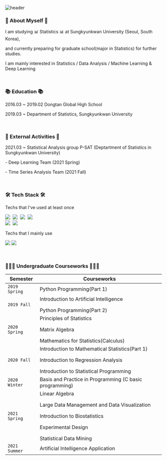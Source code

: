 ![header](https://capsule-render.vercel.app/api?type=waving&color=auto&height=300&section=header&text=Hyungyeong&nbsp;Hong's&nbsp;Github&fontSize=50&fontAlign=50)

<h3 align="left">👀  About Myself 👀 </h3>
<p align="left"> I am studying 📊  Statistics 📊 at Sungkyunkwan University (Seoul, South Korea), </p>
<p align="left"> and currently preparing for graduate school(major in Statistics) for further studies. </p>
<p align="left"> I am mainly interested in Statistics / Data Analysis / Machine Learning & Deep Learning </p>

<br>

<h3 align="left">📚  Education 📚 </h3>
<p align="left"> 2016.03 ~ 2019.02 Dongtan Global High School </p>
<p align="left"> 2019.03 ~ Department of Statistics, Sungkyunkwan University </p>

<br>

<h3 align="left">📎  External Activities 📎 </h3>
<p align="left"> 2021.03 ~ Statistical Analysis group P-SAT (Deptartment of Statistics in Sungkyunkwan University) </p>
<p align="left"> - Deep Learning Team (2021 Spring) </p>
<p align="left"> - Time Series Analysis Team (2021 Fall) </p>

<br>

<h3 align="left">🛠  Tech Stack 🛠</h3>

<p align="left"> Techs that I've used at least once </p>

<p align="left">
  <img src="https://img.shields.io/badge/R-276DC3?style=flat-square&logo=R&logoColor=white"/></a>&nbsp
  <img src="https://img.shields.io/badge/Python-3766AB?style=flat-square&logo=Python&logoColor=white"/></a>&nbsp
  <img src="https://img.shields.io/badge/C++-00599C?style=flat-square&logo=C++&logoColor=white"/></a>&nbsp
  <img src="https://img.shields.io/badge/C-A8B9CC?style=flat-square&logo=C&logoColor=white"/></a>&nbsp
  <br>
  <img src="https://img.shields.io/badge/Keras-D00000?style=flat-square&logo=Keras&logoColor=white"/></a>&nbsp
  <img src=https://img.shields.io/badge/TensorFlow-FF6F00?style=flat-square&logo=TensorFlow&logoColor=white>
</p>

<p align="left"> Techs that I mainly use </p>
<p align="left">
  <img src="https://img.shields.io/badge/R-276DC3?style=flat-square&logo=R&logoColor=white"/></a>
  <img src="https://img.shields.io/badge/Python-3766AB?style=flat-square&logo=Python&logoColor=white"/></a>
</p>

<br>

<h3 align="left">🙋🏻‍♀️ Undergraduate Courseworks 🙋🏻‍♀️</h3>

| Semester          | Courseworks                                                                                                                                           |
|-------------------|-------------------------------------------------------------------------------------------------------------------------------------------------------|
| ```2019 Spring``` | Python Programming(Part 1)                                                                                                                            |
| ```2019 Fall```   | Introduction to Artificial Intelligence </p>Python Programming(Part 2)                                                                                |
| ```2020 Spring``` | Principles of Statistics </p>Matrix Algebra </p>Mathematics for Statistics(Calculus)                                                                  |
| ```2020 Fall```   | Introduction to Mathematical Statistics(Part 1) </p>Introduction to Regression Analysis </p>Introduction to Statistical Programming                   |
| ```2020 Winter``` | Basis and Practice in Programming (C basic programming)                                                                                               |
| ```2021 Spring``` | Linear Algebra </p>Large Data Management and Data Visualization </p>Introduction to Biostatistics </p>Experimental Design </p>Statistical Data Mining |
| ```2021 Summer``` | Artificial Intelligence Application |
